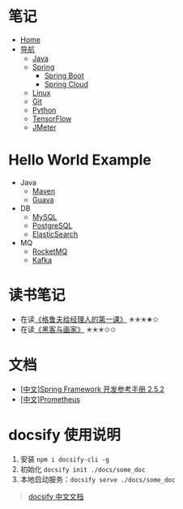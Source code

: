 


# 笔记

- [Home](//blog.kail.xyz)
- [导航](//blog.kail.xyz/docsify)
  - [Java](//blog.kail.xyz/docsify/docs/java)
  - [Spring](//blog.kail.xyz/docsify/docs/spring)
    - [Spring Boot](//blog.kail.xyz/docsify/docs/spring-boot)
    - [Spring Cloud](//blog.kail.xyz/docsify/docs/spring-cloud)
  - [Linux](//blog.kail.xyz/docsify/docs/linux)
  - [Git](//blog.kail.xyz/docsify/docs/git)
  - [Python](//blog.kail.xyz/docsify/docs/python)
  - [TensorFlow](//blog.kail.xyz/docsify/docs/tensorflow)
  - [JMeter](//blog.kail.xyz/docsify/docs/jmeter)

# Hello World Example

- Java
  - [Maven](https://hello-world-example.github.io/Maven/)
  - [Guava](https://hello-world-example.github.io/Guava/)
- DB
  - [MySQL](https://hello-world-example.github.io/MySQL/)
  - [PostgreSQL](https://hello-world-example.github.io/PostgreSQL/)
  - [ElasticSearch](https://hello-world-example.github.io/ElasticSearch/)
- MQ
  - [RocketMQ](https://hello-world-example.github.io/RocketMQ/)
  - [Kafka](https://hello-world-example.github.io/Kafka/)


# 读书笔记
- 在读[《格鲁夫给经理人的第一课》](//blog.kail.xyz/docsify/books/《格鲁夫给经理人的第一课》) ✭✭✭✬✩
- 在读[《黑客与画家》](//blog.kail.xyz/docsify/books/《黑客与画家》) ✭✭✭✩✩

# 文档

- [[中文]Spring Framework 开发参考手册 2.5.2 ](http://shouce.jb51.net/spring/)
- [[中文]Prometheus](https://yunlzheng.gitbook.io/prometheus-book/)


# docsify 使用说明

1. 安装 `npm i docsify-cli -g`
2. 初始化 `docsify init ./docs/some_doc`
3. 本地启动服务：`docsify serve ./docs/some_doc`

> [docsify 中文文档](https://docsify.now.sh/zh-cn/)

